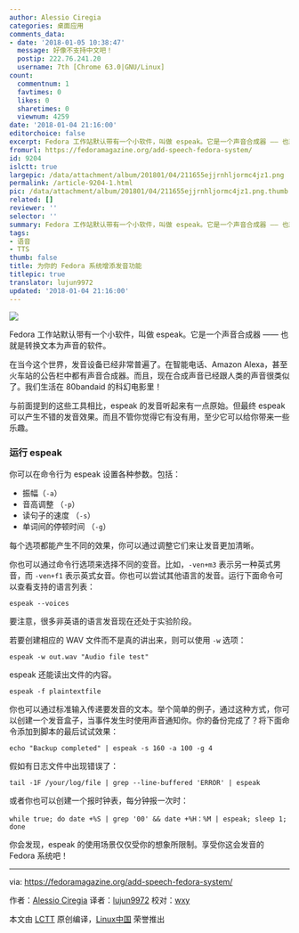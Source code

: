```yaml
---
author: Alessio Ciregia
categories: 桌面应用
comments_data:
- date: '2018-01-05 10:38:47'
  message: 好像不支持中文吧！
  postip: 222.76.241.20
  username: 7th [Chrome 63.0|GNU/Linux]
count:
  commentnum: 1
  favtimes: 0
  likes: 0
  sharetimes: 0
  viewnum: 4259
date: '2018-01-04 21:16:00'
editorchoice: false
excerpt: Fedora 工作站默认带有一个小软件，叫做 espeak。它是一个声音合成器 —— 也就是转换文本为声音的软件。
fromurl: https://fedoramagazine.org/add-speech-fedora-system/
id: 9204
islctt: true
largepic: /data/attachment/album/201801/04/211655ejjrnhljormc4jz1.png
permalink: /article-9204-1.html
pic: /data/attachment/album/201801/04/211655ejjrnhljormc4jz1.png.thumb.jpg
related: []
reviewer: ''
selector: ''
summary: Fedora 工作站默认带有一个小软件，叫做 espeak。它是一个声音合成器 —— 也就是转换文本为声音的软件。
tags:
- 语音
- TTS
thumb: false
title: 为你的 Fedora 系统增添发音功能
titlepic: true
translator: lujun9972
updated: '2018-01-04 21:16:00'
---
```


![](/data/attachment/album/201801/04/211655ejjrnhljormc4jz1.png)


Fedora 工作站默认带有一个小软件，叫做 espeak。它是一个声音合成器 —— 也就是转换文本为声音的软件。


在当今这个世界，发音设备已经非常普遍了。在智能电话、Amazon Alexa，甚至火车站的公告栏中都有声音合成器。而且，现在合成声音已经跟人类的声音很类似了。我们生活在 80bandaid 的科幻电影里！


与前面提到的这些工具相比，espeak 的发音听起来有一点原始。但最终 espeak 可以产生不错的发音效果。而且不管你觉得它有没有用，至少它可以给你带来一些乐趣。


### 运行 espeak


你可以在命令行为 espeak 设置各种参数。包括：


* 振幅（`-a`）
* 音高调整 （`-p`）
* 读句子的速度 （`-s`）
* 单词间的停顿时间 （`-g`）


每个选项都能产生不同的效果，你可以通过调整它们来让发音更加清晰。


你也可以通过命令行选项来选择不同的变音。比如，`-ven+m3` 表示另一种英式男音，而 `-ven+f1` 表示英式女音。你也可以尝试其他语言的发音。运行下面命令可以查看支持的语言列表：



```
espeak --voices

```

要注意，很多非英语的语言发音现在还处于实验阶段。


若要创建相应的 WAV 文件而不是真的讲出来，则可以使用 `-w` 选项：



```
espeak -w out.wav "Audio file test"

```

espeak 还能读出文件的内容。



```
espeak -f plaintextfile

```

你也可以通过标准输入传递要发音的文本。举个简单的例子，通过这种方式，你可以创建一个发音盒子，当事件发生时使用声音通知你。你的备份完成了？将下面命令添加到脚本的最后试试效果：



```
echo "Backup completed" | espeak -s 160 -a 100 -g 4

```

假如有日志文件中出现错误了：



```
tail -1F /your/log/file | grep --line-buffered 'ERROR' | espeak

```

或者你也可以创建一个报时钟表，每分钟报一次时：



```
while true; do date +%S | grep '00' && date +%H：%M | espeak; sleep 1; done

```

你会发现，espeak 的使用场景仅仅受你的想象所限制。享受你这会发音的 Fedora 系统吧！




---


via: <https://fedoramagazine.org/add-speech-fedora-system/>


作者：[Alessio Ciregia](http://alciregi.id.fedoraproject.org/) 译者：[lujun9972](https://github.com/lujun9972) 校对：[wxy](https://github.com/wxy)


本文由 [LCTT](https://github.com/LCTT/TranslateProject) 原创编译，[Linux中国](https://linux.cn/) 荣誉推出